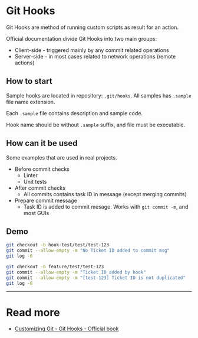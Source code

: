 # Git Hooks

Git Hooks are method of running custom scripts as result for an action.

Official documentation divide Git Hooks into two main groups:
- Client-side - triggered mainly by any commit related operations
- Server-side - in most cases related to network operations (remote actions)

## How to start

Sample hooks are located in repository: `.git/hooks`. All samples has `.sample` file name extension.

Each `.sample` file contains description and sample code.

Hook name should be without `.sample` suffix, and file must be executable.

## How can it be used

Some examples that are used in real projects.

- Before commit checks
  - Linter
  - Unit tests
- After commit checks
  - All commits contains task ID in message (except merging commits)
- Prepare commit message
  - Task ID is added to commit mesage. Works with `git commit -m`, and most GUIs

## Demo

```sh
git checkout -b hook-test/test/test-123
git commit --allow-empty -m "No Ticket ID added to commit msg"
git log -6

git checkout -b feature/test/test-123
git commit --allow-empty -m "Ticket ID added by hook"
git commit --allow-empty -m "[test-123] Ticket ID is not duplicated"
git log -6
```

---

# Read more
- [Customizing Git - Git Hooks - Official book](https://git-scm.com/book/en/v2/Customizing-Git-Git-Hooks)
